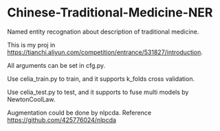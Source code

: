# Chinese-Traditional-Medicine-NER
Named entity recognation about description of traditional medicine.

This is my proj in https://tianchi.aliyun.com/competition/entrance/531827/introduction.

All arguments can be set in cfg.py.

Use celia_train.py to train, and it supports k_folds cross validation.

Use celia_test.py to test, and it supports to fuse multi models by NewtonCoolLaw.

Augmentation could be done by nlpcda.
Reference https://github.com/425776024/nlpcda

